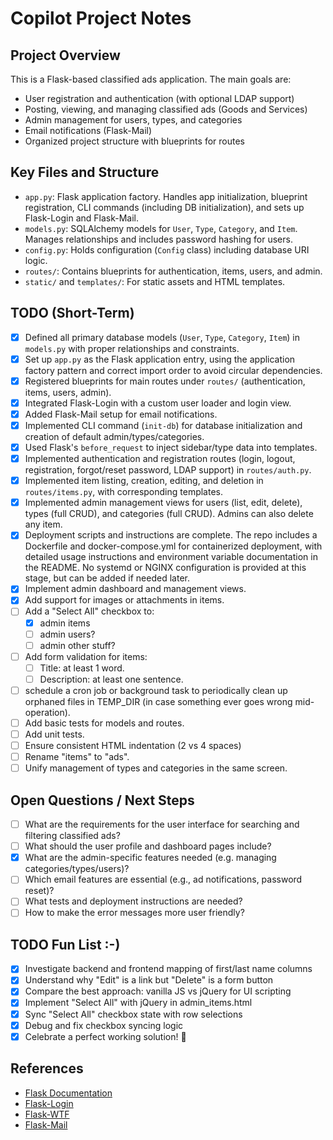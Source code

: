 # Copilot Project Notes

## Project Overview

This is a Flask-based classified ads application. The main goals are:
- User registration and authentication (with optional LDAP support)
- Posting, viewing, and managing classified ads (Goods and Services)
- Admin management for users, types, and categories
- Email notifications (Flask-Mail)
- Organized project structure with blueprints for routes

## Key Files and Structure

- `app.py`: Flask application factory. Handles app initialization, blueprint registration, CLI commands (including DB initialization), and sets up Flask-Login and Flask-Mail.
- `models.py`: SQLAlchemy models for `User`, `Type`, `Category`, and `Item`. Manages relationships and includes password hashing for users.
- `config.py`: Holds configuration (`Config` class) including database URI logic.
- `routes/`: Contains blueprints for authentication, items, users, and admin.
- `static/` and `templates/`: For static assets and HTML templates.

## TODO (Short-Term)

- [x] Defined all primary database models (`User`, `Type`, `Category`, `Item`) in `models.py` with proper relationships and constraints.
- [x] Set up `app.py` as the Flask application entry, using the application factory pattern and correct import order to avoid circular dependencies.
- [x] Registered blueprints for main routes under `routes/` (authentication, items, users, admin).
- [x] Integrated Flask-Login with a custom user loader and login view.
- [x] Added Flask-Mail setup for email notifications.
- [x] Implemented CLI command (`init-db`) for database initialization and creation of default admin/types/categories.
- [x] Used Flask's `before_request` to inject sidebar/type data into templates.
- [x] Implemented authentication and registration routes (login, logout, registration, forgot/reset password, LDAP support) in `routes/auth.py`.
- [x] Implemented item listing, creation, editing, and deletion in `routes/items.py`, with corresponding templates.
- [x] Implemented admin management views for users (list, edit, delete), types (full CRUD), and categories (full CRUD). Admins can also delete any item.
- [x] Deployment scripts and instructions are complete. The repo includes a Dockerfile and docker-compose.yml for containerized deployment, with detailed usage instructions and environment variable documentation in the README. No systemd or NGINX configuration is provided at this stage, but can be added if needed later.
- [x] Implement admin dashboard and management views.
- [x] Add support for images or attachments in items.
- [ ] Add a "Select All" checkbox to:
  - [x] admin items
  - [ ] admin users?
  - [ ] admin other stuff?
- [ ] Add form validation for items:
  - [ ] Title: at least 1 word.
  - [ ] Description: at least one sentence.
- [ ] schedule a cron job or background task to periodically clean up orphaned files in TEMP_DIR (in case something ever goes wrong mid-operation).
- [ ] Add basic tests for models and routes.
- [ ] Add unit tests.
- [ ] Ensure consistent HTML indentation (2 vs 4 spaces)
- [ ] Rename "items" to "ads".
- [ ] Unify management of types and categories in the same screen.

## Open Questions / Next Steps

- [ ] What are the requirements for the user interface for searching and filtering classified ads?
- [ ] What should the user profile and dashboard pages include?
- [x] What are the admin-specific features needed (e.g. managing categories/types/users)?
- [ ] Which email features are essential (e.g., ad notifications, password reset)?
- [ ] What tests and deployment instructions are needed?
- [ ] How to make the error messages more user friendly?

## TODO Fun List :-)
- [x] Investigate backend and frontend mapping of first/last name columns
- [x] Understand why "Edit" is a link but "Delete" is a form button
- [x] Compare the best approach: vanilla JS vs jQuery for UI scripting
- [x] Implement "Select All" with jQuery in admin_items.html
- [x] Sync "Select All" checkbox state with row selections
- [x] Debug and fix checkbox syncing logic
- [x] Celebrate a perfect working solution! 🎉

## References

- [Flask Documentation](https://flask.palletsprojects.com/)
- [Flask-Login](https://flask-login.readthedocs.io/en/latest/)
- [Flask-WTF](https://flask-wtf.readthedocs.io/en/stable/)
- [Flask-Mail](https://pythonhosted.org/Flask-Mail/)